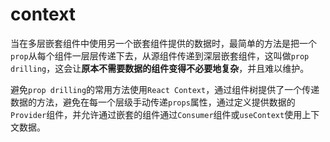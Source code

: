 # context
当在多层嵌套组件中使用另一个嵌套组件提供的数据时，最简单的方法是把一个`prop`从每个组件一层层传递下去，从源组件传递到深层嵌套组件，这叫做`prop drilling`，这会让**原本不需要数据的组件变得不必要地复杂**，并且难以维护。

避免`prop drilling`的常用方法使用`React Context`，通过组件树提供了一个传递数据的方法，避免在每一个层级手动传递`props`属性，通过定义提供数据的`Provider`组件，并允许通过嵌套的组件通过`Consumer`组件或`useContext`使用上下文数据。
